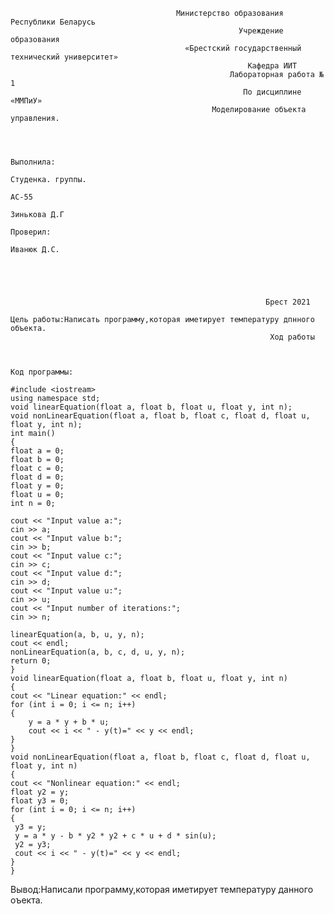 ﻿                                         Министерство образования Республики Беларусь
                                                       Учреждение образования
                                           «Брестский государственный технический университет»
                                                         Кафедра ИИТ
                                                     Лабораторная работа № 1
                                                        По дисциплине «ММПиУ»
                                                 Моделирование объекта управления.



                                                                                                                 Выполнила:
                                                                                                                 Студенка. группы. 
                                                                                                                 АС-55
                                                                                                                 Зинькова Д.Г
                                                                                                                 Проверил:
                                                                                                                  Иванюк Д.C.
                                                                                                                                                            
                                                                                                                                                            
                                                                                                                                                            
                                                                                                                                                            
                                                                                                                                                            
                                                             Брест 2021
                                                           
    Цель работы:Написать программу,которая иметирует температуру дпнного объекта.
                                                              Ход работы
                                                          
                                                          

    Код программы:

    #include <iostream>
    using namespace std;
    void linearEquation(float a, float b, float u, float y, int n);
    void nonLinearEquation(float a, float b, float c, float d, float u, float y, int n);
    int main()
    {
    float a = 0;
    float b = 0;
    float c = 0;
    float d = 0;
    float y = 0;
    float u = 0;
    int n = 0;
    
    cout << "Input value a:";
    cin >> a;
    cout << "Input value b:";
    cin >> b;
    cout << "Input value c:";
    cin >> c;
    cout << "Input value d:";
    cin >> d;
    cout << "Input value u:";
    cin >> u;
    cout << "Input number of iterations:";
    cin >> n;

    linearEquation(a, b, u, y, n);
    cout << endl;
    nonLinearEquation(a, b, c, d, u, y, n);
    return 0;
    }
    void linearEquation(float a, float b, float u, float y, int n)
    {
    cout << "Linear equation:" << endl;
    for (int i = 0; i <= n; i++)
    {
        y = a * y + b * u;
        cout << i << " - y(t)=" << y << endl;
    }
    }
    void nonLinearEquation(float a, float b, float c, float d, float u, float y, int n)
    {
    cout << "Nonlinear equation:" << endl;
    float y2 = y;
    float y3 = 0;
    for (int i = 0; i <= n; i++)
    {
     y3 = y;
     y = a * y - b * y2 * y2 + c * u + d * sin(u);
     y2 = y3;
     cout << i << " - y(t)=" << y << endl;
    }
    }
   
   
   
   
 
Вывод:Написали программу,которая иметирует температуру данного оъекта.
